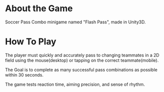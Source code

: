 # About the Game

Soccer Pass Combo minigame named "Flash Pass", made in Unity3D. 

# How To Play

The player must quickly and accurately pass to changing teammates in a 2D field using the mouse(desktop) or tapping on the correct teammate(mobile).

The Goal is to complete as many successful pass combinations as possible within 30 seconds.

The game tests reaction time, aiming precision, and sense of rhythm.
